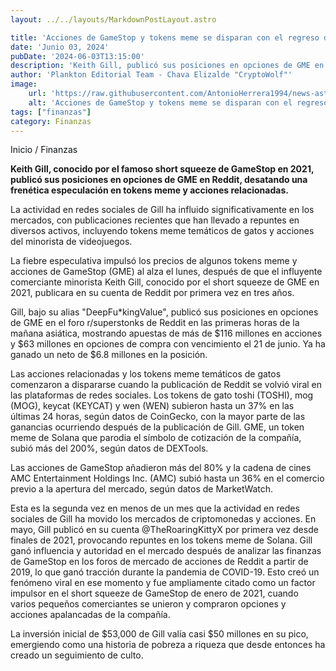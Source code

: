 ```yaml
---
layout: ../../layouts/MarkdownPostLayout.astro

title: 'Acciones de GameStop y tokens meme se disparan con el regreso del usuario “DeepFu*kingValue” a Reddit'
date: 'Junio 03, 2024'
pubDate: '2024-06-03T13:15:00'
description: 'Keith Gill, publicó sus posiciones en opciones de GME en Reddit, desatando una frenética especulación en tokens meme y acciones relacionadas.'
author: 'Plankton Editorial Team - Chava Elizalde "CryptoWolf"'
image:
    url: 'https://raw.githubusercontent.com/AntonioHerrera1994/news-astro/master/src/assets/finanzas/finanzas34.webp'
    alt: 'Acciones de GameStop y tokens meme se disparan con el regreso del usuario “DeepFu*kingValue” a Reddit'
tags: ["finanzas"]
category: Finanzas
---
```

<span><a href="/" style="text-decoration:none;color:#0F1416">Inicio</a> / <a href="/finanzas" style="text-decoration:none;color:#0F1416">Finanzas</a></span>


<p style="font-weight: bold;">Keith Gill, conocido por el famoso short squeeze de GameStop en 2021, publicó sus posiciones en opciones de GME en Reddit, desatando una frenética especulación en tokens meme y acciones relacionadas.</p>

La actividad en redes sociales de Gill ha influido significativamente en los mercados, con publicaciones recientes que han llevado a repuntes en diversos activos, incluyendo tokens meme temáticos de gatos y acciones del minorista de videojuegos.

La fiebre especulativa impulsó los precios de algunos tokens meme y acciones de GameStop (GME) al alza el lunes, después de que el influyente comerciante minorista Keith Gill, conocido por el short squeeze de GME en 2021, publicara en su cuenta de Reddit por primera vez en tres años.

Gill, bajo su alias "DeepFu*kingValue", publicó sus posiciones en opciones de GME en el foro r/superstonks de Reddit en las primeras horas de la mañana asiática, mostrando apuestas de más de $116 millones en acciones y $63 millones en opciones de compra con vencimiento el 21 de junio. Ya ha ganado un neto de $6.8 millones en la posición.

Las acciones relacionadas y los tokens meme temáticos de gatos comenzaron a dispararse cuando la publicación de Reddit se volvió viral en las plataformas de redes sociales. Los tokens de gato toshi (TOSHI), mog (MOG), keycat (KEYCAT) y wen (WEN) subieron hasta un 37% en las últimas 24 horas, según datos de CoinGecko, con la mayor parte de las ganancias ocurriendo después de la publicación de Gill. GME, un token meme de Solana que parodia el símbolo de cotización de la compañía, subió más del 200%, según datos de DEXTools.

Las acciones de GameStop añadieron más del 80% y la cadena de cines AMC Entertainment Holdings Inc. (AMC) subió hasta un 36% en el comercio previo a la apertura del mercado, según datos de MarketWatch.

Esta es la segunda vez en menos de un mes que la actividad en redes sociales de Gill ha movido los mercados de criptomonedas y acciones. En mayo, Gill publicó en su cuenta @TheRoaringKittyX por primera vez desde finales de 2021, provocando repuntes en los tokens meme de Solana.
Gill ganó influencia y autoridad en el mercado después de analizar las finanzas de GameStop en los foros de mercado de acciones de Reddit a partir de 2019, lo que ganó tracción durante la pandemia de COVID-19. Esto creó un fenómeno viral en ese momento y fue ampliamente citado como un factor impulsor en el short squeeze de GameStop de enero de 2021, cuando varios pequeños comerciantes se unieron y compraron opciones y acciones apalancadas de la compañía.

La inversión inicial de $53,000 de Gill valía casi $50 millones en su pico, emergiendo como una historia de pobreza a riqueza que desde entonces ha creado un seguimiento de culto.